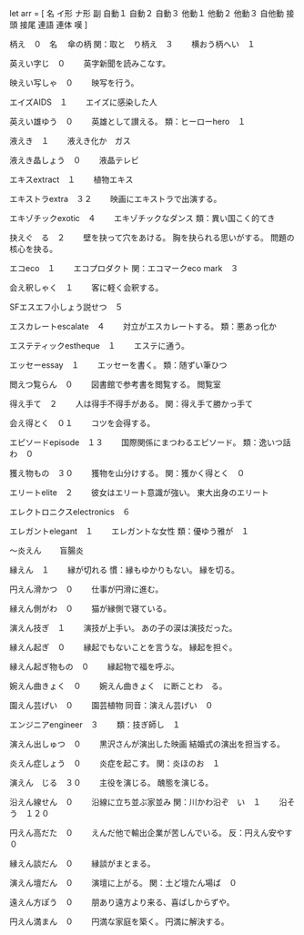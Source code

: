 let arr = [
名
イ形
ナ形
副
自動１
自動２
自動３
他動１
他動２
他動３
自他動
接頭
接尾
連語
連体
嘆
]

柄え　０　名　
    傘の柄
    関：取と　り柄え　３　　
    横おう柄へい　１　　

英えい字じ　０　　
    英字新聞を読みこなす。

映えい写しゃ　０　　
    映写を行う。

エイズAIDS　１　　
    エイズに感染した人

英えい雄ゆう　０　　
    英雄として讃える。
    類：ヒーローhero　１　　

液えき　１　　
    液えき化か　ガス

液えき晶しょう　０　　
    液晶テレビ

エキスextract　１　　
    植物エキス

エキストラextra　３２　　
    映画にエキストラで出演する。

エキゾチックexotic　４　　
    エキゾチックなダンス
    類：異い国こく的てき

抉えぐ　る　２　　
    壁を抉って穴をあける。
    胸を抉られる思いがする。
    問題の核心を抉る。

エコeco　１　　
    エコプロダクト
    関：エコマークeco mark　３　　

会え釈しゃく　１　　
    客に軽く会釈する。

SFエスエフ小しょう説せつ　５　　

エスカレートescalate　４　　
    対立がエスカレートする。
    類：悪あっ化か

エステティックestheque　１　　
    エステに通う。

エッセーessay　１　　
    エッセーを書く。
    類：随ずい筆ひつ

閲えつ覧らん　０　　
    図書館で参考書を閲覧する。
    閲覧室

得え手て　２　　
    人は得手不得手がある。
    関：得え手て勝かっ手て

会え得とく　０１　　
    コツを会得する。

エピソードepisode　１３　　
    国際関係にまつわるエピソード。
    類：逸いつ話わ　０　　

獲え物もの　３０　　
    獲物を山分けする。
    関：獲かく得とく　０　　

エリートelite　２　　
    彼女はエリート意識が強い。
    東大出身のエリート

エレクトロニクスelectronics　６　　

エレガントelegant　１　　
    エレガントな女性
    類：優ゆう雅が　１　　

〜炎えん　　
    盲腸炎

縁えん　１　　
    縁が切れる
    慣：縁もゆかりもない。
    縁を切る。

円えん滑かつ　０　　
    仕事が円滑に進む。

縁えん側がわ　０　　
    猫が縁側で寝ている。

演えん技ぎ　１　　
    演技が上手い。
    あの子の涙は演技だった。

縁えん起ぎ　０　　
    縁起でもないことを言うな。
    縁起を担ぐ。

縁えん起ぎ物もの　０　　
    縁起物で福を呼ぶ。

婉えん曲きょく　０　　
    婉えん曲きょく　に断ことわ　る。

園えん芸げい　０　　
    園芸植物
    同音：演えん芸げい　０　　

エンジニアengineer　３　　
    類：技ぎ師し　１　　

演えん出しゅつ　０　　
    黒沢さんが演出した映画
    結婚式の演出を担当する。

炎えん症しょう　０　　
    炎症を起こす。
    関：炎ほのお　１　　

演えん　じる　３０　　
    主役を演じる。
    醜態を演じる。

沿えん線せん　０　　
    沿線に立ち並ぶ家並み
    関：川かわ沿ぞ　い　１　　
    沿そ　う　１２０　　

円えん高だた　０　　
    えんだ他で輸出企業が苦しんでいる。
    反：円えん安やす　０　　

縁えん談だん　０　　
    縁談がまとまる。

演えん壇だん　０　　
    演壇に上がる。
    関：土ど壇たん場ば　０　　

遠えん方ぽう　０　　
    朋あり遠方より来る、喜ばしからずや。

円えん満まん　０　　
    円満な家庭を築く。
    円満に解決する。
